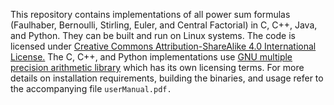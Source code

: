 This repository contains implementations of all power sum formulas
(Faulhaber, Bernoulli, Stirling, Euler, and Central Factorial) in C,
C++, Java, and Python. They can be built and run on Linux systems. The
code is licensed under [Creative Commons Attribution-ShareAlike 4.0
International License.](https://creativecommons.org/licenses/by-sa/4.0)
The C, C++, and Python implementations use [GNU multiple precision
arithmetic library](https://gmplib.org/) which has its own licensing
terms. For more details on installation requirements, building the
binaries, and usage refer to the accompanying file `userManual.pdf.`
